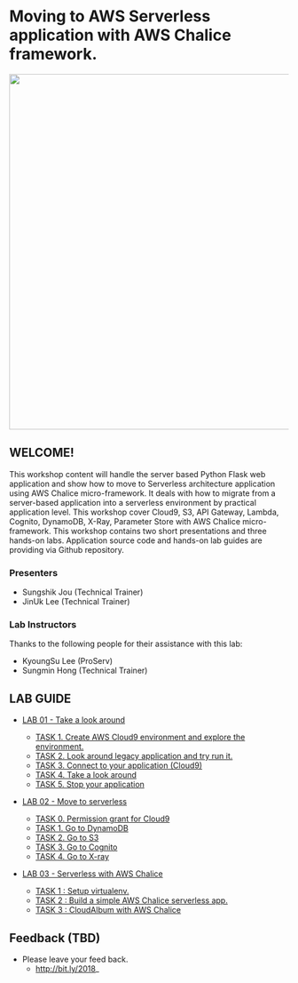# Moving to AWS Serverless application with AWS Chalice framework.
<img src="lab-guide/images/Serverless-logo-github.png" width=640>

## WELCOME! ##
This workshop content will handle the server based Python Flask web application and show how to move to Serverless architecture application using AWS Chalice micro-framework. It deals with how to migrate from a server-based application into a serverless environment by practical application level. This workshop cover Cloud9, S3, API Gateway, Lambda, Cognito, DynamoDB, X-Ray, Parameter Store with AWS Chalice micro-framework. This workshop contains two short presentations and three hands-on labs. Application source code and hands-on lab guides are providing via Github repository.

### Presenters
 * Sungshik Jou (Technical Trainer)
 * JinUk Lee (Technical Trainer)

### Lab Instructors
Thanks to the following people for their assistance with this lab:
 * KyoungSu Lee (ProServ)
 * Sungmin Hong (Technical Trainer)

## LAB GUIDE
* [LAB 01 - Take a look around](lab-guide/LAB01.md)
	* [TASK 1. Create AWS Cloud9 environment and explore the environment.](lab-guide/LAB01.md#task-1-create-aws-cloud9-environment-and-explore-the-environment)
	* [TASK 2. Look around legacy application and try run it.](lab-guide/LAB01.md#task-2-look-around-legacy-application-and-try-run-it)
	* [TASK 3. Connect to your application (Cloud9)](lab-guide/LAB01.md#task-3-optional-task-connect-to-your-application-ssh-tunneling)
	* [TASK 4. Take a look around](lab-guide/LAB01.md#task-4-take-a-look-around)
	* [TASK 5. Stop your application](lab-guide/LAB01.md#task-5-stop-your-application)
	
* [LAB 02 - Move to serverless](lab-guide/LAB02.md)
	* [TASK 0. Permission grant for Cloud9](lab-guide/LAB02.md#task-0-permission-grant-for-cloud9)
	* [TASK 1. Go to DynamoDB](lab-guide/LAB02.md#task-1-go-to-dynamodb)
	* [TASK 2. Go to S3](lab-guide/LAB02.md#task-2-go-to-s3)
	* [TASK 3. Go to Cognito](lab-guide/LAB02.md#task-2-go-to-s3)
	* [TASK 4. Go to X-ray](lab-guide/LAB02.md#task-2-go-to-s3)

* [LAB 03 - Serverless with AWS Chalice](lab-guide/LAB03.md)
	* [TASK 1 : Setup virtualenv.](lab-guide/LAB03.md#task-1--seyup-virtualenv)
	* [TASK 2 : Build a simple AWS Chalice serverless app.](lab-guide/LAB03.md#task-2--build-a-simple-aws-chalice-serverless-app)
	* [TASK 3 : CloudAlbum with AWS Chalice](lab-guide/LAB03.md#task-3--cloudalbum-with-aws-chalice)


## Feedback (TBD)
* Please leave your feed back.
  * http://bit.ly/2018_ 
